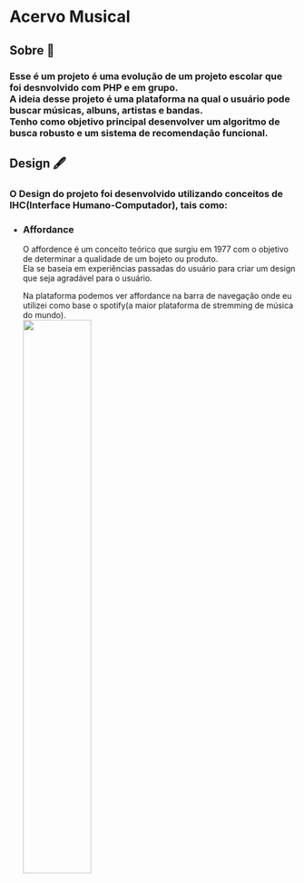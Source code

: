 # Acervo Musical

## Sobre 🔰

### Esse é um projeto é uma evolução de um projeto escolar que foi desnvolvido com PHP e em grupo. </br>A ideia desse projeto é uma plataforma na qual o usuário pode buscar músicas, albuns, artistas e bandas. </br> Tenho como objetivo principal desenvolver um algoritmo de busca robusto e um sistema de recomendação funcional.

## Design 🖋️

### O Design do projeto foi desenvolvido utilizando conceitos de IHC(Interface Humano-Computador), tais como:
<ul>

  <li>
  <h3>Affordance</h3>
  <p>
  O affordence é um conceito teórico que surgiu em 1977 com o objetivo de determinar a qualidade de um bojeto ou produto.</br>
  Ela se baseia em experiências passadas do usuário para criar um design que seja agradável para o usuário.
  </p>
  <p>
  Na plataforma podemos ver affordance na barra de navegação onde eu utilizei como base o spotify(a maior plataforma de stremming de música do mundo).</br>
  <img src="https://github.com/oliveira533/AcervoMusica/blob/main/design/2%20-%20Inicial%20Logon.png?raw=true" style="width:50%;"/>
  </p>  
  </li>

</ul>
